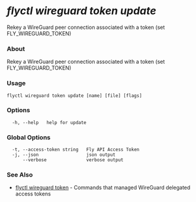 # _flyctl wireguard token update_

Rekey a WireGuard peer connection associated with a token (set FLY_WIREGUARD_TOKEN)

### About

Rekey a WireGuard peer connection associated with a token (set FLY_WIREGUARD_TOKEN)

### Usage
~~~
flyctl wireguard token update [name] [file] [flags]
~~~

### Options

~~~
  -h, --help   help for update
~~~

### Global Options

~~~
  -t, --access-token string   Fly API Access Token
  -j, --json                  json output
      --verbose               verbose output
~~~

### See Also

* [flyctl wireguard token](/docs/flyctl/wireguard-token/)	 - Commands that managed WireGuard delegated access tokens


